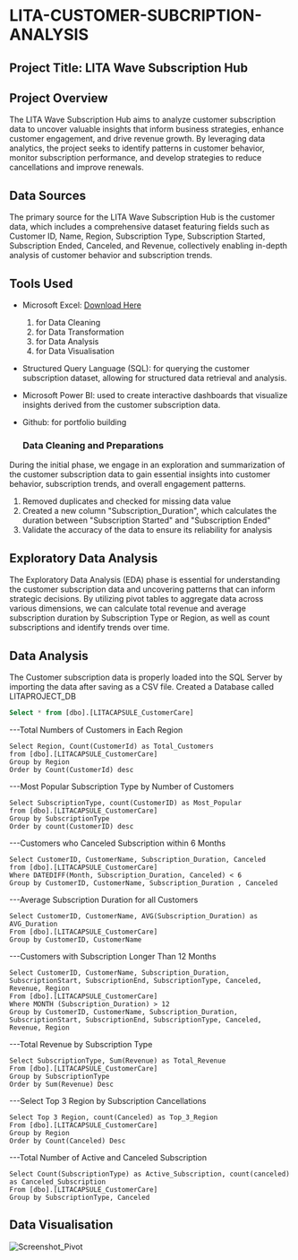 # LITA-CUSTOMER-SUBCRIPTION-ANALYSIS

## Project Title: LITA Wave Subscription Hub

## Project Overview
The LITA Wave Subscription Hub aims to analyze customer subscription data to uncover valuable insights that inform business strategies, enhance customer engagement, and drive revenue growth. By leveraging data analytics, the project seeks to identify patterns in customer behavior, monitor subscription performance, and develop strategies to reduce cancellations and improve renewals.

## Data Sources
The primary source for the LITA Wave Subscription Hub is the customer data, which includes a comprehensive dataset featuring fields such as Customer ID, Name, Region, Subscription Type, Subscription Started, Subscription Ended, Canceled, and Revenue, collectively enabling in-depth analysis of customer behavior and subscription trends.

## Tools Used
- Microsoft Excel: [Download Here](https://www.microsoft.com)
  1. for Data Cleaning
  2. for  Data Transformation 
  3. for Data Analysis
  4. for Data Visualisation

- Structured Query Language (SQL): for querying the customer subscription dataset, allowing for structured data retrieval and analysis.
- Microsoft Power BI: used to create interactive dashboards that visualize insights derived from the customer subscription data.
- Github: for portfolio building

  ### Data Cleaning and Preparations
 During the initial phase, we engage in an exploration and summarization of the customer subscription data to gain essential insights into customer behavior, subscription trends, and overall engagement patterns.
  1. Removed duplicates and checked for missing data value
  2. Created a new column "Subscription_Duration", which calculates the duration between "Subscription Started" and "Subscription Ended"
  3. Validate the accuracy of the data to ensure its reliability for analysis
  
## Exploratory Data Analysis
The Exploratory Data Analysis (EDA) phase is essential for understanding the customer subscription data and uncovering patterns that can inform strategic decisions. By utilizing pivot tables to aggregate data across various dimensions, we can calculate total revenue and average subscription duration by Subscription Type or Region, as well as count subscriptions and identify trends over time.

## Data Analysis
The Customer subscription data is properly loaded into the SQL Server by importing the data after saving as a CSV file. Created a Database called LITAPROJECT_DB
```SQL
Select * from [dbo].[LITACAPSULE_CustomerCare]
```
---Total Numbers of Customers in Each Region
```
Select Region, Count(CustomerId) as Total_Customers
from [dbo].[LITACAPSULE_CustomerCare]
Group by Region
Order by Count(CustomerId) desc
```
---Most Popular Subscription Type by Number of Customers
```
Select SubscriptionType, count(CustomerID) as Most_Popular
from [dbo].[LITACAPSULE_CustomerCare]
Group by SubscriptionType
Order by count(CustomerID) desc
```
---Customers who Canceled Subscription within 6 Months
```
Select CustomerID, CustomerName, Subscription_Duration, Canceled
from [dbo].[LITACAPSULE_CustomerCare]
Where DATEDIFF(Month, Subscription_Duration, Canceled) < 6
Group by CustomerID, CustomerName, Subscription_Duration , Canceled
```
---Average Subscription Duration for all Customers
```
Select CustomerID, CustomerName, AVG(Subscription_Duration) as AVG_Duration
From [dbo].[LITACAPSULE_CustomerCare]
Group by CustomerID, CustomerName
```
---Customers with Subscription Longer Than 12 Months
```
Select CustomerID, CustomerName, Subscription_Duration, SubscriptionStart, SubscriptionEnd, SubscriptionType, Canceled, Revenue, Region
From [dbo].[LITACAPSULE_CustomerCare]
Where MONTH (Subscription_Duration) > 12
Group by CustomerID, CustomerName, Subscription_Duration, SubscriptionStart, SubscriptionEnd, SubscriptionType, Canceled, Revenue, Region
```
---Total Revenue by Subscription Type
```
Select SubscriptionType, Sum(Revenue) as Total_Revenue
From [dbo].[LITACAPSULE_CustomerCare]
Group by SubscriptionType
Order by Sum(Revenue) Desc
```
---Select Top 3 Region by Subscription Cancellations
```
Select Top 3 Region, count(Canceled) as Top_3_Region
From [dbo].[LITACAPSULE_CustomerCare]
Group by Region
Order by Count(Canceled) Desc
```
---Total Number of Active and Canceled Subscription
```
Select Count(SubscriptionType) as Active_Subscription, count(canceled) as Canceled_Subscription
From [dbo].[LITACAPSULE_CustomerCare]
Group by SubscriptionType, Canceled
```

## Data Visualisation
![Screenshot_Pivot](https://github.com/user-attachments/assets/2c97286c-fa82-4607-807c-e702c5cec567)
